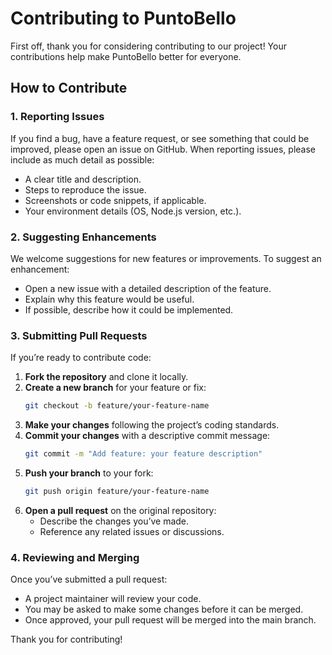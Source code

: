 # Contributing to PuntoBello

First off, thank you for considering contributing to our project! Your contributions help make PuntoBello better for everyone.

## How to Contribute

### 1. Reporting Issues
If you find a bug, have a feature request, or see something that could be improved, please open an issue on GitHub. When reporting issues, please include as much detail as possible:
- A clear title and description.
- Steps to reproduce the issue.
- Screenshots or code snippets, if applicable.
- Your environment details (OS, Node.js version, etc.).

### 2. Suggesting Enhancements
We welcome suggestions for new features or improvements. To suggest an enhancement:
- Open a new issue with a detailed description of the feature.
- Explain why this feature would be useful.
- If possible, describe how it could be implemented.

### 3. Submitting Pull Requests
If you’re ready to contribute code:
1. **Fork the repository** and clone it locally.
2. **Create a new branch** for your feature or fix:
   ```bash
   git checkout -b feature/your-feature-name
   ```
3. **Make your changes** following the project’s coding standards.
4. **Commit your changes** with a descriptive commit message:
   ```bash
   git commit -m "Add feature: your feature description"
   ```
5. **Push your branch** to your fork:
   ```bash
   git push origin feature/your-feature-name
   ```
6. **Open a pull request** on the original repository:
   - Describe the changes you’ve made.
   - Reference any related issues or discussions.

### 4. Reviewing and Merging
Once you’ve submitted a pull request:
- A project maintainer will review your code.
- You may be asked to make some changes before it can be merged.
- Once approved, your pull request will be merged into the main branch.

Thank you for contributing!